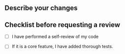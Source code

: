 ## Describe your changes


## Checklist before requesting a review
- [ ] I have performed a self-review of my code
- [ ] If it is a core feature, I have added thorough tests.

